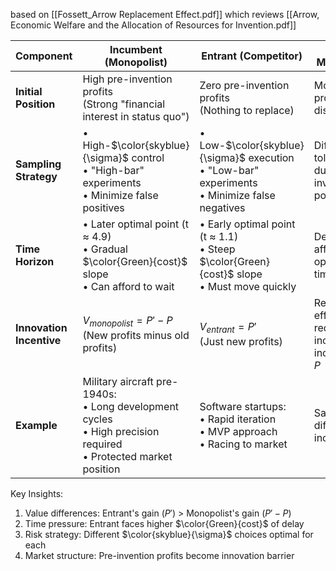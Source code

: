 based on [[Fossett_Arrow Replacement Effect.pdf]] which reviews [[Arrow, Economic Welfare and the Allocation of Resources for Invention.pdf]]

| Component | Incumbent (Monopolist) | Entrant (Competitor) | Key Mechanism |
|-----------|----------------------|---------------------|----------------|
| **Initial Position** | High pre-invention profits<br>(Strong "financial interest in status quo") | Zero pre-invention profits<br>(Nothing to replace) | Monopolist's profits act as disincentive |
| **Sampling Strategy** | • High-$\color{skyblue}{\sigma}$ control<br>• "High-bar" experiments<br>• Minimize false positives | • Low-$\color{skyblue}{\sigma}$ execution<br>• "Low-bar" experiments<br>• Minimize false negatives | Different risk tolerances due to pre-invention position |
| **Time Horizon** | • Later optimal point (t ≈ 4.9)<br>• Gradual $\color{Green}{cost}$ slope<br>• Can afford to wait | • Early optimal point (t ≈ 1.1)<br>• Steep $\color{Green}{cost}$ slope<br>• Must move quickly | Delay costs affect optimal timing |
| **Innovation Incentive** | $V_{monopolist} = P'- P$<br>(New profits minus old profits) | $V_{entrant} = P'$<br>(Just new profits) | Replacement effect reduces incumbent incentive by $P$ |
| **Example** | Military aircraft pre-1940s:<br>• Long development cycles<br>• High precision required<br>• Protected market position | Software startups:<br>• Rapid iteration<br>• MVP approach<br>• Racing to market | Same $P'$ but different net incentives |

Key Insights:
1. Value differences: Entrant's gain ($P'$) > Monopolist's gain ($P'- P$)
2. Time pressure: Entrant faces higher $\color{Green}{cost}$ of delay
3. Risk strategy: Different $\color{skyblue}{\sigma}$ choices optimal for each
4. Market structure: Pre-invention profits become innovation barrier
